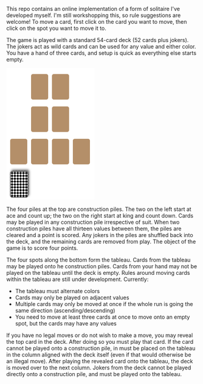 This repo contains an online implementation of a form of solitaire I've developed myself. I'm still workshopping this, so rule suggestions are welcome! To move a card, first click on the card you want to move, then click on the spot you want to move it to.

The game is played with a standard 54-card deck (52 cards plus jokers). The jokers act as wild cards and can be used for any value and either color. You have a hand of three cards, and setup is quick as everything else starts empty.

![The starting layout](img/startinglayout.png)

The four piles at the top are construction piles. The two on the left start at ace and count up; the two on the right start at king and count down. Cards may be played in any construction pile irrespective of suit. When two construction piles have all thirteen values between them, the piles are cleared and a point is scored. Any jokers in the piles are shuffled back into the deck, and the remaining cards are removed from play. The object of the game is to score four points.

The four spots along the bottom form the tableau. Cards from the tableau may be played onto he construction piles. Cards from your hand may not be played on the tableau until the deck is empty. Rules around moving cards within the tableau are still under development. Currently:
- The tableau must alternate colors
- Cards may only be played on adjacent values
- Multiple cards may only be moved at once if the whole run is going the same direction (ascending/descending)
- You need to move at least three cards at once to move onto an empty spot, but the cards may have any values

If you have no legal moves or do not wish to make a move, you may reveal the top card in the deck. After doing so you must play that card. If the card cannot be played onto a construction pile, in must be placed on the tableau in the column aligned with the deck itself (even if that would otherwise be an illegal move). After playing the revealed card onto the tableau, the deck is moved over to the next column. Jokers from the deck cannot be played directly onto a construction pile, and must be played onto the tableau.
